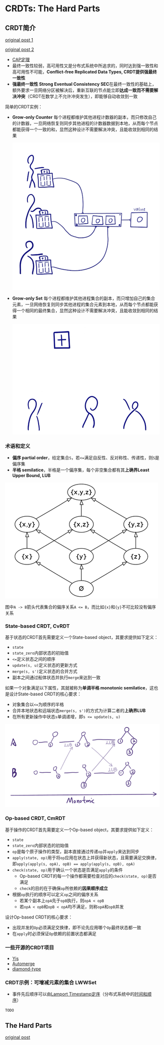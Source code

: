 # CRDTs: The Hard Parts

## CRDT简介

[original post 1](https://www.zxch3n.com/crdt-intro/crdt-intro/)

[original post 2](https://www.zxch3n.com/crdt-intro/design-crdt/)

- [CAP定理](https://github.com/JasonYuchen/notes/blob/master/dsaaa/16.Replicated_Data_Management.md#168-brewers-cap-theorem)
- 最终一致性较弱，高可用性又是分布式系统中所追求的，同时达到强一致性和高可用性不可能，**Conflict-free Replicated Data Types, CRDT提供强最终一致性**
- **强最终一致性 Strong Eventual Consistency SEC**在最终一致性的基础上，额外要求一旦网络分区被解决后，重新互联的节点能立即**达成一致而不需要解决冲突**（CRDT在数学上不允许冲突发生），即能够自动收敛到一致

简单的CRDT实例：

- **Grow-only Counter**
  每个进程都维护其他进程计数器的副本，而只修改自己的计数器，一旦网络恢复则同步其他进程的计数器数据到本地，从而每个节点都能获得一个一致的和，显然这种设计不需要解决冲突，且能收敛到相同的结果
  
  ![p01](images/crdt01.gif)

- **Grow-only Set**
  每个进程都维护其他进程集合的副本，而只增加自己的集合元素，一旦网络恢复则同步其他进程的集合元素到本地，从而每个节点都能获得一个相同的最终集合，显然这种设计不需要解决冲突，且能收敛到相同的结果

  ![p02](images/crdt02.gif)

### 术语和定义

- **偏序 partial order**，给定集合`S`，若`<=`满足自反性、反对称性、传递性，则`S`是偏序集
- **半格 semilatice**，半格是一个偏序集，每个非空集合都有其**上确界Least Upper Bound, LUB**

![p03](images/crdt03.png)

图中`A -> B`箭头代表集合的偏序关系`A <= B`，而比如`{x}`和`{y}`不可比较没有偏序关系

### State-based CRDT, CvRDT

基于状态的CRDT首先需要定义一个State-based object，其要求提供如下定义：

- `state`
- `state_zero`内部状态的初始值
- `<=`定义状态之间的顺序
- `update(s, u)`定义状态的更新方式
- `merge(s, s')`定义状态的合并方式
- 副本之间通过船体状态并执行`merge`来达到一致

如果一个对象满足以下属性，其就被称为**单调半格 monotonic semilatice**，这也是设计State-based CRDT的核心要求：

- 对象集合以`<=`为顺序的半格
- 合并本地状态和远端状态`merge(s, s')`的方式为计算二者的**上确界LUB**
- 在所有更新操作中状态`s`单调递增，即`s <= update(s, u)`

![p04](images/crdt04.png)

### Op-based CRDT, CmRDT

基于操作的CRDT首先需要定义一个Op-based object，其要求提供如下定义：

- `state`
- `state_zero`内部状态的初始值
- `op`是每个原子操作的类型，副本直接通过传递`op`并`apply`来达到同步
- `apply(state, op)`用于将`op`应用在状态上并获得新状态，且需要满足交换律，即`apply(apply(s, opA), opB) == apply(apply(s, opB), opA)`
- `check(state, op)`用于确认一个状态是否满足`apply`的条件
  - Op-based CRDT的每一个操作都需要检查对应的`check(state, op)`是否满足
  - `check`的目的在于确保`op`所依赖的**因果顺序成立**
- 根据`op`执行的顺序可以定义`op`之间的偏序关系
  - 若某个副本上`opA`先于`opB`执行，则`opA < opB`
  - 若`opA < opB`和`opB < opA`均不满足，则称`opA`和`opB`并发

设计Op-based CRDT的核心要求：

- 出现并发的`Op`必须满足交换律，即不论先应用哪个`Op`最终状态都一致
- 在`apply`时必须保证`Op`依赖的前置状态都满足

### 一些开源的CRDT项目

- [Yjs](https://github.com/yjs/yjs)
- [Automerge](https://github.com/automerge/automerge)
- [diamond-type](https://github.com/josephg/diamond-types)

### CRDT示例：可增减元素的集合 LWWSet

- 事件先后顺序可以由[Lamport Timestamp定序](https://github.com/JasonYuchen/notes/blob/master/ddia/09.Consistency_and_Consensus.md#2-%E5%BA%8F%E5%88%97%E5%8F%B7%E9%A1%BA%E5%BA%8F-sequence-number-ordering)（分布式系统中的[时间和顺序](https://github.com/JasonYuchen/notes/blob/master/dsaaa/06.Time.md#chapter-6-time-in-a-distributed-system)）

`TODO`

## The Hard Parts

[original post](https://martin.kleppmann.com/2020/07/06/crdt-hard-parts-hydra.html)
